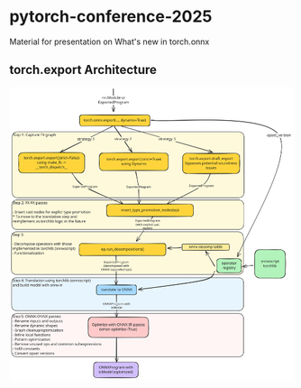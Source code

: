 # pytorch-conference-2025
Material for presentation on What's new in torch.onnx

## torch.export Architecture

![architecture](./exporter_architecture.svg)

